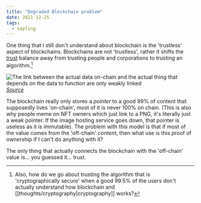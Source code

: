 ```yaml
---
title: "Degraded Blockchain problem"
date: 2021-12-25
tags:
  - sapling
---
```


One thing that I still don't understand about blockchain is the 'trustless' aspect of blockchains. Blockchains are not 'trustless', rather it shifts the [trust](thoughts/trust.md) balance away from trusting people and corporations to trusting an algorithm.[^1]

![The link between the actual data on-chain and the actual thing that depends on the data to function are only *weakly* linked](/thoughts/images/degraded-blockchain.png)[_Source_](https://www.fortressofdoors.com/the-degraded-blockchain-problem/)

The blockchain really only stores a _pointer_ to a good 99% of content that supposedly lives 'on-chain', most of it is never 100% on chain. (This is also why people meme on NFT owners which just link to a PNG, it's literally just a weak pointer. If the image hosting service goes down, that pointer is useless as it is immutable). The problem with this model is that if most of the value comes from the 'off-chain' _content_, then what use is this proof of ownership if I can't do anything with it?

The only thing that actually connects the blockchain with the 'off-chain' value is... you guessed it... trust.

[^1]: Also, how do we go about trusting the algorithm that is 'cryptographically secure' when a good 99.5% of the users don't actually understand how blockchain and [[thoughts/cryptography|cryptography]] works?
